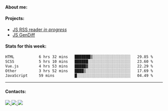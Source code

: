 #### About me:

#### Projects:
- [JS RSS reader *in progress*](https://github.com/GKoil/frontend-project-lvl3)
- [JS GenDiff](https://github.com/GKoil/GenDiff)

#### Stats for this week:
<!--START_SECTION:waka-->

```txt
HTML           6 hrs 32 mins   ███████▒░░░░░░░░░░░░░░░░░   29.85 %
SCSS           5 hrs 10 mins   ██████░░░░░░░░░░░░░░░░░░░   23.60 %
Vue.js         4 hrs 53 mins   █████▓░░░░░░░░░░░░░░░░░░░   22.29 %
Other          3 hrs 52 mins   ████▒░░░░░░░░░░░░░░░░░░░░   17.69 %
JavaScript     59 mins         █░░░░░░░░░░░░░░░░░░░░░░░░   04.49 %
```

<!--END_SECTION:waka-->
---
#### Contacts:

<a target='_blank' title='LinkedIn' href="https://www.linkedin.com/in/gkoil/">
  <img src="https://img.shields.io/badge/LinkedIn-0077B5?style=for-the-badge&logo=linkedin&logoColor=white" />
</a>
<a target='_blank' title='Telegram' href="https://t.me/gkoil">
  <img src="https://img.shields.io/badge/Telegram-2CA5E0?style=for-the-badge&logo=telegram&logoColor=white" />
</a>
<a target='_blank' title='Gmail' href="mailto: gk.grigorev@gmail.com">
  <img src="https://img.shields.io/badge/Gmail-D14836?style=for-the-badge&logo=gmail&logoColor=white" />
</a>

